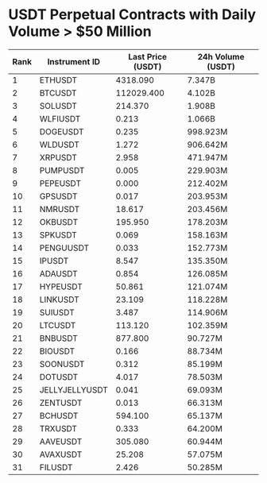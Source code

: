 # USDT Perpetual Contracts with Daily Volume > $50 Million

| Rank | Instrument ID | Last Price (USDT) | 24h Volume (USDT) |
|------|---------------|-------------------|-------------------|
| 1 | ETHUSDT | 4318.090 | 7.347B |
| 2 | BTCUSDT | 112029.400 | 4.102B |
| 3 | SOLUSDT | 214.370 | 1.908B |
| 4 | WLFIUSDT | 0.213 | 1.066B |
| 5 | DOGEUSDT | 0.235 | 998.923M |
| 6 | WLDUSDT | 1.272 | 906.642M |
| 7 | XRPUSDT | 2.958 | 471.947M |
| 8 | PUMPUSDT | 0.005 | 229.903M |
| 9 | PEPEUSDT | 0.000 | 212.402M |
| 10 | GPSUSDT | 0.017 | 203.953M |
| 11 | NMRUSDT | 18.617 | 203.456M |
| 12 | OKBUSDT | 195.950 | 178.203M |
| 13 | SPKUSDT | 0.069 | 158.163M |
| 14 | PENGUUSDT | 0.033 | 152.773M |
| 15 | IPUSDT | 8.547 | 135.350M |
| 16 | ADAUSDT | 0.854 | 126.085M |
| 17 | HYPEUSDT | 50.861 | 121.074M |
| 18 | LINKUSDT | 23.109 | 118.228M |
| 19 | SUIUSDT | 3.487 | 114.906M |
| 20 | LTCUSDT | 113.120 | 102.359M |
| 21 | BNBUSDT | 877.800 | 90.727M |
| 22 | BIOUSDT | 0.166 | 88.734M |
| 23 | SOONUSDT | 0.312 | 85.199M |
| 24 | DOTUSDT | 4.017 | 78.503M |
| 25 | JELLYJELLYUSDT | 0.041 | 69.093M |
| 26 | ZENTUSDT | 0.013 | 66.313M |
| 27 | BCHUSDT | 594.100 | 65.137M |
| 28 | TRXUSDT | 0.333 | 64.200M |
| 29 | AAVEUSDT | 305.080 | 60.944M |
| 30 | AVAXUSDT | 25.208 | 57.075M |
| 31 | FILUSDT | 2.426 | 50.285M |
